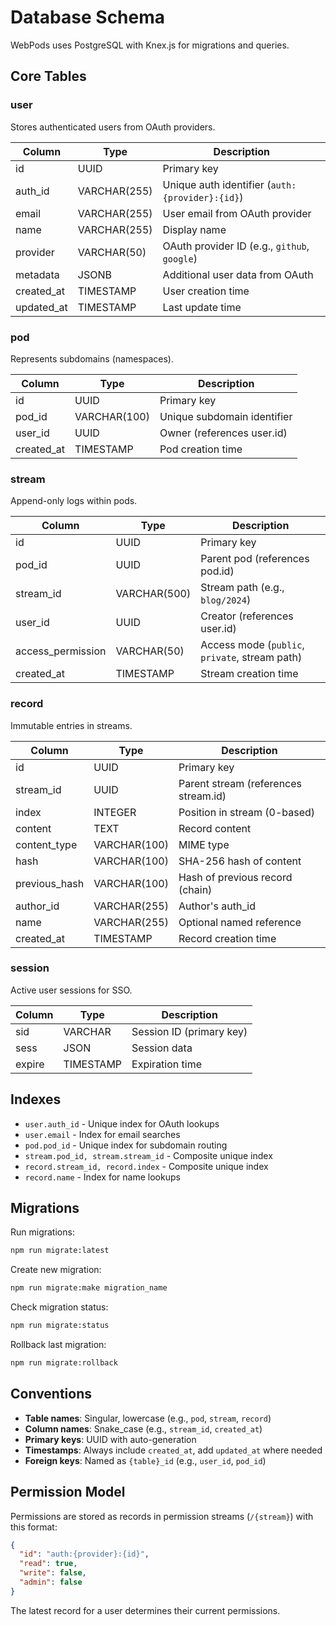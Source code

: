 # Database Schema

WebPods uses PostgreSQL with Knex.js for migrations and queries.

## Core Tables

### user
Stores authenticated users from OAuth providers.

| Column | Type | Description |
|--------|------|-------------|
| id | UUID | Primary key |
| auth_id | VARCHAR(255) | Unique auth identifier (`auth:{provider}:{id}`) |
| email | VARCHAR(255) | User email from OAuth provider |
| name | VARCHAR(255) | Display name |
| provider | VARCHAR(50) | OAuth provider ID (e.g., `github`, `google`) |
| metadata | JSONB | Additional user data from OAuth |
| created_at | TIMESTAMP | User creation time |
| updated_at | TIMESTAMP | Last update time |

### pod
Represents subdomains (namespaces).

| Column | Type | Description |
|--------|------|-------------|
| id | UUID | Primary key |
| pod_id | VARCHAR(100) | Unique subdomain identifier |
| user_id | UUID | Owner (references user.id) |
| created_at | TIMESTAMP | Pod creation time |

### stream
Append-only logs within pods.

| Column | Type | Description |
|--------|------|-------------|
| id | UUID | Primary key |
| pod_id | UUID | Parent pod (references pod.id) |
| stream_id | VARCHAR(500) | Stream path (e.g., `blog/2024`) |
| user_id | UUID | Creator (references user.id) |
| access_permission | VARCHAR(50) | Access mode (`public`, `private`, stream path) |
| created_at | TIMESTAMP | Stream creation time |

### record
Immutable entries in streams.

| Column | Type | Description |
|--------|------|-------------|
| id | UUID | Primary key |
| stream_id | UUID | Parent stream (references stream.id) |
| index | INTEGER | Position in stream (0-based) |
| content | TEXT | Record content |
| content_type | VARCHAR(100) | MIME type |
| hash | VARCHAR(100) | SHA-256 hash of content |
| previous_hash | VARCHAR(100) | Hash of previous record (chain) |
| author_id | VARCHAR(255) | Author's auth_id |
| name | VARCHAR(255) | Optional named reference |
| created_at | TIMESTAMP | Record creation time |

### session
Active user sessions for SSO.

| Column | Type | Description |
|--------|------|-------------|
| sid | VARCHAR | Session ID (primary key) |
| sess | JSON | Session data |
| expire | TIMESTAMP | Expiration time |

## Indexes

- `user.auth_id` - Unique index for OAuth lookups
- `user.email` - Index for email searches
- `pod.pod_id` - Unique index for subdomain routing
- `stream.pod_id, stream.stream_id` - Composite unique index
- `record.stream_id, record.index` - Composite unique index
- `record.name` - Index for name lookups

## Migrations

Run migrations:
```bash
npm run migrate:latest
```

Create new migration:
```bash
npm run migrate:make migration_name
```

Check migration status:
```bash
npm run migrate:status
```

Rollback last migration:
```bash
npm run migrate:rollback
```

## Conventions

- **Table names**: Singular, lowercase (e.g., `pod`, `stream`, `record`)
- **Column names**: Snake_case (e.g., `stream_id`, `created_at`)
- **Primary keys**: UUID with auto-generation
- **Timestamps**: Always include `created_at`, add `updated_at` where needed
- **Foreign keys**: Named as `{table}_id` (e.g., `user_id`, `pod_id`)

## Permission Model

Permissions are stored as records in permission streams (`/{stream}`) with this format:

```json
{
  "id": "auth:{provider}:{id}",
  "read": true,
  "write": false,
  "admin": false
}
```

The latest record for a user determines their current permissions.